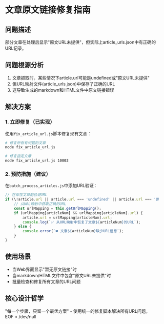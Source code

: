 # 文章原文链接修复指南

## 问题描述
部分文章在处理后显示"原文URL未提供"，但实际上article_urls.json中有正确的URL记录。

## 问题根源分析
1. 文章抓取时，某些情况下article.url可能是undefined或"原文URL未提供"
2. 但URL映射文件(article_urls.json)中保存了正确的URL
3. 这导致生成的markdown和HTML文件中原文链接错误

## 解决方案

### 1. 立即修复（已实现）
使用`fix_article_url.js`脚本修复现有文章：

```bash
# 修复所有有问题的文章
node fix_article_url.js

# 修复指定文章
node fix_article_url.js 10003
```

### 2. 预防措施（建议）
在`batch_process_articles.js`中添加URL验证：

```javascript
// 在保存文章前验证URL
if (\!article.url || article.url === 'undefined' || article.url === '原文URL未提供') {
    // 从URL映射中获取正确的URL
    const urlMapping = this.getUrlMapping();
    if (urlMapping[articleNum] && urlMapping[articleNum].url) {
        article.url = urlMapping[articleNum].url;
        console.log(`✅ 从URL映射中恢复了文章${articleNum}的URL`);
    } else {
        console.error(`❌ 文章${articleNum}缺少URL信息`);
    }
}
```

## 使用场景
- 当Web界面显示"暂无原文链接"时
- 当markdown/HTML文件中包含"原文URL未提供"时
- 批量检查和修复所有文章的URL问题

## 核心设计哲学
"每一个步骤，只留一个最优方案" - 使用统一的修复脚本解决所有URL问题。
EOF < /dev/null